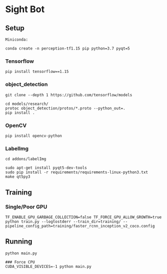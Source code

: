 # Sight Bot

## Setup
```
Miniconda:

conda create -n perception-tf1.15 pip python=3.7 pyqt=5
```

### Tensorflow
```
pip install tensorflow==1.15
```

### object_detection
```
git clone --depth 1 https://github.com/tensorflow/models

cd models/research/
protoc object_detection/protos/*.proto --python_out=.
pip install .
```

### OpenCV
```
pip install opencv-python
```

### LabelImg
```
cd addons/labelImg

sudo apt-get install pyqt5-dev-tools
sudo pip install -r requirements/requirements-linux-python3.txt
make qt5py3
```

## Training
### Single/Poor GPU
```
TF_ENABLE_GPU_GARBAGE_COLLECTION=false TF_FORCE_GPU_ALLOW_GROWTH=true python train.py --logtostderr --train_dir=training/ --pipeline_config_path=training/faster_rcnn_inception_v2_coco.config
```

## Running
```
python main.py

### Force CPU
CUDA_VISIBLE_DEVICES=-1 python main.py
```

